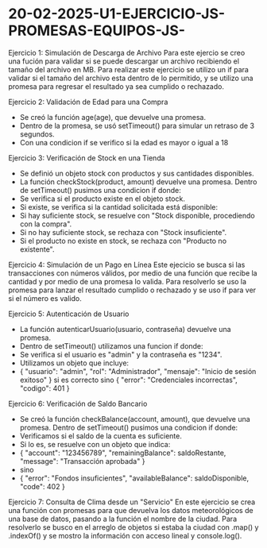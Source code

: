 # 20-02-2025-U1-EJERCICIO-JS-PROMESAS-EQUIPOS-JS-

Ejercicio 1: Simulación de Descarga de Archivo
    Para este ejercio se creo una fución para validar si se puede descargar un archivo recibiendo el tamaño del archivo en MB.
    Para realizar este ejercicio se utilizo un if para validar si el tamaño del archivo esta dentro de lo permitido, y se utilizo una promesa para regresar el resultado ya sea cumplido o rechazado.

Ejercicio 2: Validación de Edad para una Compra 
- Se creó la función age(age), que devuelve una promesa.
- Dentro de la promesa, se usó setTimeout() para simular un retraso de 3 segundos.
- Con una condicion if se verifico si la edad es mayor o igual a 18

Ejercicio 3: Verificación de Stock en una Tienda
- Se definió un objeto stock con productos y sus cantidades disponibles.
- La función checkStock(product, amount) devuelve una promesa.
Dentro de setTimeout() pusimos una condicion if donde:
- Se verifica si el producto existe en el objeto stock.
- Si existe, se verifica si la cantidad solicitada está disponible:
- Si hay suficiente stock, se resuelve con "Stock disponible, procediendo con la compra".
- Si no hay suficiente stock, se rechaza con "Stock insuficiente".
- Si el producto no existe en stock, se rechaza con "Producto no existente".

Ejercicio 4: Simulación de un Pago en Línea
    Este ejecicio se busca si las transacciones con números válidos, por medio de una función que recibe la cantidad y por medio de una promesa lo valida.
    Para resolverlo se uso la promesa para lanzar el resultado cumplido o rechazado y se uso if para ver si el número es valido.

Ejercicio 5: Autenticación de Usuario
- La función autenticarUsuario(usuario, contraseña) devuelve una promesa.
- Dentro de setTimeout() utilizamos una funcion if donde:
- Se verifica si el usuario es "admin" y la contraseña es "1234".
- Utilizamos un objeto que incluye:
- { "usuario": "admin", "rol": "Administrador", "mensaje": "Inicio de sesión exitoso" } si es correcto
sino
{ "error": "Credenciales incorrectas", "codigo": 401 }

Ejercicio 6: Verificación de Saldo Bancario
- Se creó la función checkBalance(account, amount), que devuelve una promesa.
Dentro de setTimeout() pusimos una condicion if donde:
- Verificamos si el saldo de la cuenta es suficiente.
- Si lo es, se resuelve con un objeto que indica:
- { "account": "123456789", "remainingBalance": saldoRestante, "message": "Transacción aprobada" }
- sino
- { "error": "Fondos insuficientes", "availableBalance": saldoDisponible, "code": 402 }


Ejercicio 7: Consulta de Clima desde un "Servicio"
    En este ejercicio se crea una función con promesas para que devuelva los datos meteorológicos de una base de datos, pasando a la función el nombre de la ciudad. 
    Para resolverlo se busco en el arreglo de objetos si estaba la ciudad con .map() y .indexOf() y se mostro la información con acceso lineal y console.log().

